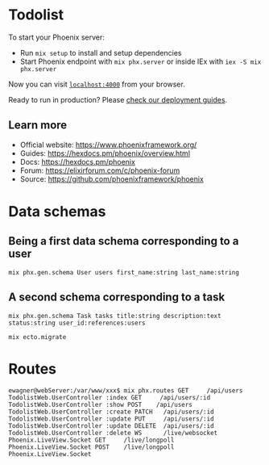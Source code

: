 # Todolist

To start your Phoenix server:

- Run `mix setup` to install and setup dependencies
- Start Phoenix endpoint with `mix phx.server` or inside IEx with `iex -S mix phx.server`

Now you can visit [`localhost:4000`](http://localhost:4000) from your browser.

Ready to run in production? Please [check our deployment guides](https://hexdocs.pm/phoenix/deployment.html).

## Learn more

- Official website: https://www.phoenixframework.org/
- Guides: https://hexdocs.pm/phoenix/overview.html
- Docs: https://hexdocs.pm/phoenix
- Forum: https://elixirforum.com/c/phoenix-forum
- Source: https://github.com/phoenixframework/phoenix

# Data schemas

## Being a first data schema corresponding to a user

`mix phx.gen.schema User users first_name:string last_name:string`

## A second schema corresponding to a task

`mix phx.gen.schema Task tasks title:string description:text status:string user_id:references:users`

`mix ecto.migrate`

# Routes

`ewagner@webServer:/var/www/xxx$ mix phx.routes
    GET     /api/users       TodolistWeb.UserController :index
    GET     /api/users/:id   TodolistWeb.UserController :show
    POST    /api/users       TodolistWeb.UserController :create
    PATCH   /api/users/:id   TodolistWeb.UserController :update
    PUT     /api/users/:id   TodolistWeb.UserController :update
    DELETE  /api/users/:id   TodolistWeb.UserController :delete
    WS      /live/websocket  Phoenix.LiveView.Socket
    GET     /live/longpoll   Phoenix.LiveView.Socket
    POST    /live/longpoll   Phoenix.LiveView.Socket`
